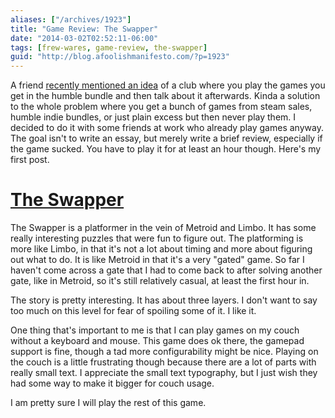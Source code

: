 ```yaml
---
aliases: ["/archives/1923"]
title: "Game Review: The Swapper"
date: "2014-03-02T02:52:11-06:00"
tags: [frew-wares, game-review, the-swapper]
guid: "http://blog.afoolishmanifesto.com/?p=1923"
---
```

A friend [recently mentioned an idea](https://twitter.com/rjbs/status/436256223126888448) of a club where you play the games you get in the humble bundle and then talk about it afterwards. Kinda a solution to the whole problem where you get a bunch of games from steam sales, humble indie bundles, or just plain excess but then never play them. I decided to do it with some friends at work who already play games anyway. The goal isn't to write an essay, but merely write a brief review, especially if the game sucked. You have to play it for at least an hour though. Here's my first post.

# [The Swapper](http://facepalmgames.com/the-swapper/)

The Swapper is a platformer in the vein of Metroid and Limbo. It has some really interesting puzzles that were fun to figure out. The platforming is more like Limbo, in that it's not a lot about timing and more about figuring out what to do. It is like Metroid in that it's a very "gated" game. So far I haven't come across a gate that I had to come back to after solving another gate, like in Metroid, so it's still relatively casual, at least the first hour in.

The story is pretty interesting. It has about three layers. I don't want to say too much on this level for fear of spoiling some of it. I like it.

One thing that's important to me is that I can play games on my couch without a keyboard and mouse. This game does ok there, the gamepad support is fine, though a tad more configurability might be nice. Playing on the couch is a little frustrating though because there are a lot of parts with really small text. I appreciate the small text typography, but I just wish they had some way to make it bigger for couch usage.

I am pretty sure I will play the rest of this game.
